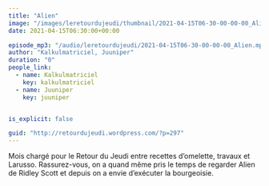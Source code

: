 ```yaml
---
title: "Alien"
image: "/images/leretourdujeudi/thumbnail/2021-04-15T06-30-00-00-00_Alien.jpg"
date: 2021-04-15T06:30:00+00:00

episode_mp3: "/audio/leretourdujeudi/2021-04-15T06-30-00-00-00_Alien.mp3"
author: "Kalkulmatriciel, Juuniper"
duration: "0"
people_link: 
  - name: Kalkulmatriciel
    key: kalkulmatriciel
  - name: Juuniper
    key: juuniper


is_explicit: false

guid: "http://retourdujeudi.wordpress.com/?p=297"
---
```


<PodcastHeader/>

<!-- ECRIRE LA DESCRIPTION DE L'EPISODE SOUS CETTE LIGNE -->

<p>Mois chargé pour le Retour du Jeudi entre recettes d’omelette, travaux et Larusso. Rassurez-vous, on a quand même pris le temps de regarder Alien de Ridley Scott et depuis on a envie d’exécuter la bourgeoisie.</p>



<img src="/resources/leretourdujeudi/2021-04-15T06-30-00-00-00_Alien/ep31-alien-.jpg" alt="">



 
<a href="" rel="nofollow"></a>
 


